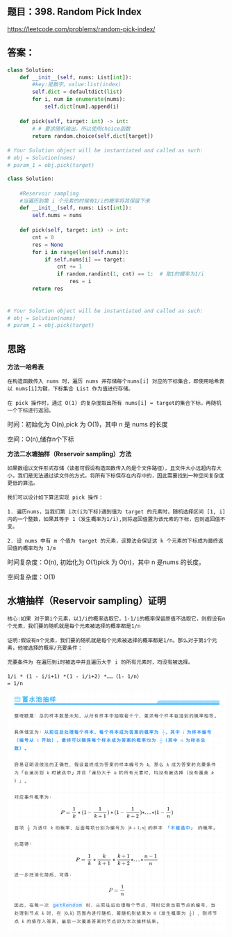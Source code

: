 ## 题目：398. Random Pick Index

https://leetcode.com/problems/random-pick-index/

## 答案：
```python
class Solution:
    def __init__(self, nums: List[int]):
        #key:是数字。value:list(index)
        self.dict = defaultdict(list)
        for i, num in enumerate(nums):
            self.dict[num].append(i)

    def pick(self, target: int) -> int:
        # # 要求随机输出，所以使用choice函数
        return random.choice(self.dict[target])
        
# Your Solution object will be instantiated and called as such:
# obj = Solution(nums)
# param_1 = obj.pick(target)

```
```python
class Solution:

    #Reservoir sampling
    #当遍历到第 i 个元素的时候有1/i的概率将其保留下来
    def __init__(self, nums: List[int]):
        self.nums = nums

    def pick(self, target: int) -> int:
        cnt = 0
        res = None
        for i in range(len(self.nums)):
            if self.nums[i] == target:
                cnt += 1
                if random.randint(1, cnt) == 1:  # 取1的概率为1/i
                    res = i
        return res

      
# Your Solution object will be instantiated and called as such:
# obj = Solution(nums)
# param_1 = obj.pick(target)
```

## 思路
**方法一哈希表**
```
在构造函数传入 nums 时，遍历 nums 并存储每个nums[i] 对应的下标集合，即使用哈希表以 nums[i]为键，下标集合 List 作为值进行存储。

在 pick 操作时，通过 O(1) 的复杂度取出所有 nums[i] = target的集合下标，再随机一个下标进行返回。
```
时间：初始化为 O(n),pick 为 O(1)，其中 n 是 nums 的长度

空间：O(n),储存n个下标

**方法二水塘抽样（Reservoir sampling）方法**
```
如果数组以文件形式存储（读者可假设构造函数传入的是个文件路径），且文件大小远超内存大小，我们是无法通过读文件的方式，将所有下标保存在内存中的，因此需要找到一种空间复杂度更低的算法。

我们可以设计如下算法实现 pick 操作：

1. 遍历nums，当我们第 i次(i为下标)遇到值为 target 的元素时，随机选择区间 [1, i]内的一个整数，如果其等于 1（发生概率为1/i),则将返回值置为该元素的下标，否则返回值不变。

2. 设 nums 中有 m 个值为 target 的元素，该算法会保证这 k 个元素的下标成为最终返回值的概率均为 1/m
```
时间复杂度：O(n), 初始化为 O(1)pick 为 O(n)，其中 n 是nums 的长度。

空间复杂度：O(1)
## 水塘抽样（Reservoir sampling）证明
```
核心:如果 对于第i个元素，以1/i的概率选取它，1-1/i的概率保留原值不选取它，则假设有n个元素，我们要的随机就是每个元素被选择的概率都是1/n

证明:假设有n个元素，我们要的随机就是每个元素被选择的概率都是1/n。那么对于第i个元素，他被选择的概率/充要条件：

充要条件为 在遍历到i时被选中并且遍历大于 i 的所有元素时，均没有被选择。

1/i * (1 - i/i+1) *(1 - i/i+2) *……（1- 1/n）
= 1/n
```
![a](https://github.com/SSRRBB/Leetcode/blob/main/Images/394.png)


